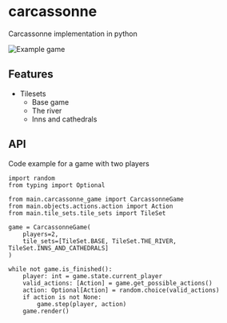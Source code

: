 # carcassonne
Carcassonne implementation in python

![Example game](https://github.com/wingedsheep/carcassonne/blob/master/example_game.gif)

## Features

* Tilesets 
    * Base game
    * The river
    * Inns and cathedrals

## API

Code example for a game with two players

    import random  
    from typing import Optional  
      
    from main.carcassonne_game import CarcassonneGame  
    from main.objects.actions.action import Action  
    from main.tile_sets.tile_sets import TileSet  
      
    game = CarcassonneGame(  
        players=2,  
        tile_sets=[TileSet.BASE, TileSet.THE_RIVER, TileSet.INNS_AND_CATHEDRALS]  
    )  
      
    while not game.is_finished():  
        player: int = game.state.current_player  
        valid_actions: [Action] = game.get_possible_actions()  
        action: Optional[Action] = random.choice(valid_actions)  
        if action is not None:  
            game.step(player, action)  
        game.render()

